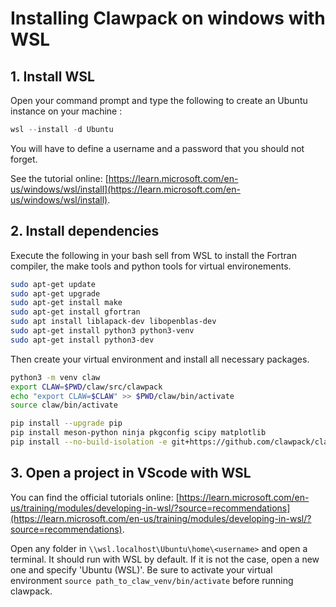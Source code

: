 # Installing Clawpack on windows with WSL

## 1. Install WSL
Open your command prompt and type the following to create an Ubuntu instance on your machine : 

```powershell
wsl --install -d Ubuntu
```

You will have to define a username and a password that you should not forget.

See the tutorial online: [https://learn.microsoft.com/en-us/windows/wsl/install](https://learn.microsoft.com/en-us/windows/wsl/install).

## 2. Install dependencies

Execute the following in your bash sell from WSL to install the Fortran compiler, the make tools and python tools for virtual environements.

```bash
sudo apt-get update
sudo apt-get upgrade
sudo apt-get install make
sudo apt-get install gfortran
sudo apt install liblapack-dev libopenblas-dev
sudo apt-get install python3 python3-venv
sudo apt-get install python3-dev
```

Then create your virtual environment and install all necessary packages.

```bash
python3 -m venv claw
export CLAW=$PWD/claw/src/clawpack
echo "export CLAW=$CLAW" >> $PWD/claw/bin/activate
source claw/bin/activate

pip install --upgrade pip
pip install meson-python ninja pkgconfig scipy matplotlib
pip install --no-build-isolation -e git+https://github.com/clawpack/clawpack.git@v5.12.0#egg=clawpack
```

## 3. Open a project in VScode with WSL

You can find the official tutorials online: [https://learn.microsoft.com/en-us/training/modules/developing-in-wsl/?source=recommendations](https://learn.microsoft.com/en-us/training/modules/developing-in-wsl/?source=recommendations).

Open any folder in `\\wsl.localhost\Ubuntu\home\<username>` and open a terminal. It should run with WSL by default. If it is not the case, open a new one and specify 'Ubuntu (WSL)'. Be sure to activate your virtual environment `source path_to_claw_venv/bin/activate` before running clawpack.
